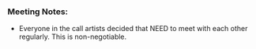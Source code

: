 ### Meeting Notes:
- Everyone in the call artists decided that NEED to meet with each other regularly. This is non-negotiable.